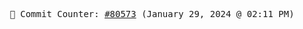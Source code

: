 <p align="center">
    <samp>
        📮 Commit Counter: <a href="https://github.com/Javascript-void0/Javascript-void0/commits/main">#80573</a> (January 29, 2024 @ 02:11 PM)
    </samp>
</p>